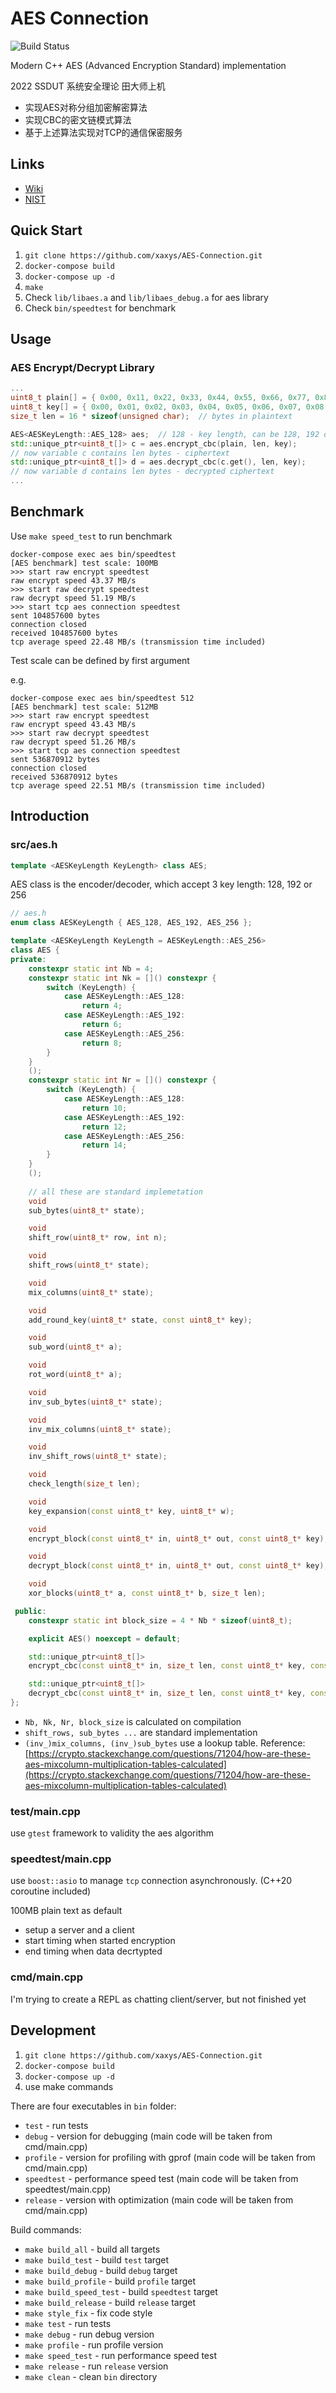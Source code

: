 # AES Connection

![Build Status](https://github.com/xaxys/AES-Connection/actions/workflows/aes-ci.yml/badge.svg?branch=master)

Modern C++ AES (Advanced Encryption Standard) implementation

2022 SSDUT 系统安全理论 田大师上机

- 实现AES对称分组加密解密算法
- 实现CBC的密文链模式算法
- 基于上述算法实现对TCP的通信保密服务

## Links

- [Wiki](https://en.wikipedia.org/wiki/Advanced_Encryption_Standard)
- [NIST](https://www.nist.gov/publications/advanced-encryption-standard-aes)

## Quick Start

1. `git clone https://github.com/xaxys/AES-Connection.git`
1. `docker-compose build`
1. `docker-compose up -d`
1. `make`
1. Check `lib/libaes.a` and `lib/libaes_debug.a` for aes library
1. Check `bin/speedtest` for benchmark

## Usage

### AES Encrypt/Decrypt Library

```cpp
...
uint8_t plain[] = { 0x00, 0x11, 0x22, 0x33, 0x44, 0x55, 0x66, 0x77, 0x88, 0x99, 0xaa, 0xbb, 0xcc, 0xdd, 0xee, 0xff }; // plaintext example
uint8_t key[] = { 0x00, 0x01, 0x02, 0x03, 0x04, 0x05, 0x06, 0x07, 0x08, 0x09, 0x0a, 0x0b, 0x0c, 0x0d, 0x0e, 0x0f }; // key example
size_t len = 16 * sizeof(unsigned char);  // bytes in plaintext

AES<AESKeyLength::AES_128> aes;  // 128 - key length, can be 128, 192 or 256
std::unique_ptr<uint8_t[]> c = aes.encrypt_cbc(plain, len, key);
// now variable c contains len bytes - ciphertext
std::unique_ptr<uint8_t[]> d = aes.decrypt_cbc(c.get(), len, key);
// now variable d contains len bytes - decrypted ciphertext
...
```

## Benchmark

Use `make speed_test` to run benchmark

```shell
docker-compose exec aes bin/speedtest
[AES benchmark] test scale: 100MB
>>> start raw encrypt speedtest
raw encrypt speed 43.37 MB/s
>>> start raw decrypt speedtest
raw decrypt speed 51.19 MB/s
>>> start tcp aes connection speedtest
sent 104857600 bytes
connection closed
received 104857600 bytes
tcp average speed 22.48 MB/s (transmission time included)
```

Test scale can be defined by first argument

e.g.

```shell
docker-compose exec aes bin/speedtest 512
[AES benchmark] test scale: 512MB
>>> start raw encrypt speedtest
raw encrypt speed 43.43 MB/s
>>> start raw decrypt speedtest
raw decrypt speed 51.26 MB/s
>>> start tcp aes connection speedtest
sent 536870912 bytes
connection closed
received 536870912 bytes
tcp average speed 22.51 MB/s (transmission time included)
```

## Introduction

### src/aes.h

```cpp
template <AESKeyLength KeyLength> class AES;
```

AES class is the encoder/decoder, which accept 3 key length: 128, 192 or 256

```cpp
// aes.h
enum class AESKeyLength { AES_128, AES_192, AES_256 };

template <AESKeyLength KeyLength = AESKeyLength::AES_256>
class AES {
private:
    constexpr static int Nb = 4;
    constexpr static int Nk = []() constexpr {
        switch (KeyLength) {
            case AESKeyLength::AES_128:
                return 4;
            case AESKeyLength::AES_192:
                return 6;
            case AESKeyLength::AES_256:
                return 8;
        }
    }
    ();
    constexpr static int Nr = []() constexpr {
        switch (KeyLength) {
            case AESKeyLength::AES_128:
                return 10;
            case AESKeyLength::AES_192:
                return 12;
            case AESKeyLength::AES_256:
                return 14;
        }
    }
    ();
    
    // all these are standard implemetation
    void
    sub_bytes(uint8_t* state);

    void
    shift_row(uint8_t* row, int n);

    void
    shift_rows(uint8_t* state);

    void
    mix_columns(uint8_t* state);

    void
    add_round_key(uint8_t* state, const uint8_t* key);

    void
    sub_word(uint8_t* a);

    void
    rot_word(uint8_t* a);

    void
    inv_sub_bytes(uint8_t* state);

    void
    inv_mix_columns(uint8_t* state);

    void
    inv_shift_rows(uint8_t* state);

    void
    check_length(size_t len);

    void
    key_expansion(const uint8_t* key, uint8_t* w);

    void
    encrypt_block(const uint8_t* in, uint8_t* out, const uint8_t* key);

    void
    decrypt_block(const uint8_t* in, uint8_t* out, const uint8_t* key);

    void
    xor_blocks(uint8_t* a, const uint8_t* b, size_t len);

 public:
    constexpr static int block_size = 4 * Nb * sizeof(uint8_t);

    explicit AES() noexcept = default;

    std::unique_ptr<uint8_t[]>
    encrypt_cbc(const uint8_t* in, size_t len, const uint8_t* key, const uint8_t* iv = nullptr);

    std::unique_ptr<uint8_t[]>
    decrypt_cbc(const uint8_t* in, size_t len, const uint8_t* key, const uint8_t* iv = nullptr);
};
```

- `Nb, Nk, Nr, block_size` is calculated on compilation
- `shift_rows, sub_bytes ...` are standard implementation
- `(inv_)mix_columns, (inv_)sub_bytes` use a lookup table. Reference: [https://crypto.stackexchange.com/questions/71204/how-are-these-aes-mixcolumn-multiplication-tables-calculated](https://crypto.stackexchange.com/questions/71204/how-are-these-aes-mixcolumn-multiplication-tables-calculated)

### test/main.cpp

use `gtest` framework to validity the aes algorithm

### speedtest/main.cpp

use `boost::asio` to manage `tcp` connection asynchronously. (C++20 coroutine included)

100MB plain text as default

- setup a server and a client
- start timing when started encryption
- end timing when data decrtypted

### cmd/main.cpp

I'm trying to create a REPL as chatting client/server, but not finished yet

## Development

1. `git clone https://github.com/xaxys/AES-Connection.git`
1. `docker-compose build`
1. `docker-compose up -d`
1. use make commands

There are four executables in `bin` folder:  

- `test` - run tests
- `debug` - version for debugging (main code will be taken from cmd/main.cpp)  
- `profile` - version for profiling with gprof (main code will be taken from cmd/main.cpp)  
- `speedtest` - performance speed test (main code will be taken from speedtest/main.cpp)
- `release` - version with optimization (main code will be taken from cmd/main.cpp)  

Build commands:

- `make build_all` - build all targets
- `make build_test` - build `test` target
- `make build_debug` - build `debug` target
- `make build_profile` - build `profile` target
- `make build_speed_test` - build `speedtest` target
- `make build_release` - build `release` target
- `make style_fix` - fix code style
- `make test` - run tests
- `make debug` - run debug version
- `make profile` - run profile version
- `make speed_test` - run performance speed test
- `make release` - run `release` version
- `make clean` - clean `bin` directory
